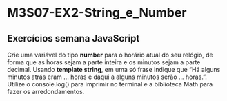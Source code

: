 # M3S07-EX2-String_e_Number

## Exercícios semana JavaScript

Crie uma variável do tipo **number** para o horário atual do seu relógio, de forma que as horas sejam a parte inteira e os minutos sejam a parte decimal. Usando **template string**, em uma só frase indique que “Há alguns minutos atrás eram ... horas e daqui a alguns minutos serão ... horas.”. Utilize o console.log() para imprimir no terminal e a biblioteca Math para fazer os arredondamentos.